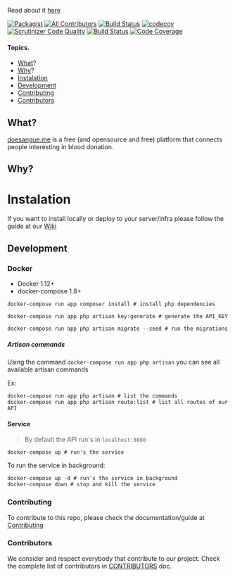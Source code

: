 Read about it [here](https://medium.com/@JoseCage/chegou-a-hora-do-adeus-doesangue-e-um-recomeço-para-mim-faf11ab27163)

[![Packagist](https://img.shields.io/packagist/v/doesangueorg/core.svg)](https://packagist.org/packages/doesangueorg/core)
[![All Contributors](https://img.shields.io/badge/all_contributors-3-orange.svg?style=flat-square)](#contributors)
[![Build Status](https://travis-ci.org/doesangueorg/doesangue-core.svg?branch=master)](https://travis-ci.org/doesangueorg/doesangue-core)
[![codecov](https://codecov.io/gh/doesangueorg/doesangue-core/branch/master/graph/badge.svg)](https://codecov.io/gh/doesangueorg/doesangue-core)
[![Scrutinizer Code Quality](https://scrutinizer-ci.com/g/doesangueorg/doesangue-core/badges/quality-score.png?b=master)](https://scrutinizer-ci.com/g/doesangueorg/doesangue-core/?branch=master)
[![Build Status](https://scrutinizer-ci.com/g/doesangueorg/doesangue-core/badges/build.png?b=master)](https://scrutinizer-ci.com/g/doesangueorg/doesangue-core/build-status/master)
[![Code Coverage](https://scrutinizer-ci.com/g/doesangueorg/doesangue-core/badges/coverage.png?b=master)](https://scrutinizer-ci.com/g/doesangueorg/doesangue-core/?branch=master)


#### Topics.
* [What](#what)?
* [Why](#why)?
* [Instalation](#instalation)
* [Development](#development)
* [Contributing](#contributing)
* [Contributors](#contributors)

## What?
[doesangue.me](https://doesangue.me) is a free (and opensource and free) platform that connects people interesting in blood donation.

## Why?


# Instalation

If you want to install locally or deploy to your server/infra please follow the guide at our [Wiki](https://github.com/doesangueorg/doesangue-core/wiki)

## Development

### Docker

- Docker 1.12+
- docker-compose 1.8+

```shell
docker-compose run app composer install # install php dependencies
```

```shell
docker-compose run app php artisan key:generate # generate the API_KEY
```

```shell
docker-compose run app php artisan migrate --seed # run the migrations
```

##### Artisan commands
Using the command `docker-compose run app php artisan` you can see all available artisan commands

Ex:

```shell
docker-compose run app php artisan # list the commands
docker-compose run app php artisan route:list # list all routes of our API
```

#### Service
> By default the API run's in `localhost:8080`

```shell
docker-compose up # run's the service
```

To run the service in background:

```shell
docker-compose up -d # run's the service in background
docker-compose down # stop and kill the service
```


### Contributing
To contribute to this repo, please check the documentation/guide at [Contributing](CONTRIBUTING.md)

### Contributors
We consider and respect everybody that contribute to our project.
Check the complete list of contributors in [CONTRIBUTORS](CONTRIBUTORS.md) doc.

